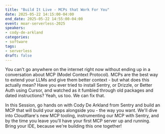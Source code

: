 ```yaml
---
title: "Build It Live - MCPs that Work For You"
date: 2025-05-22 14:15:00-04:00
end_date: 2025-05-22 14:55:00-04:00
event: moar-serverless-2025
speakers:
- cody-de-arkland
categories:
- software
tags:
- serverless
draft: false
---
```


You can't go anywhere on the internet right now without ending up in a conversation about MCP (Model Context Protocol). MCPs are the best way to extend your LLMs and give them better context - but what does this actually mean? Have you ever tried to install Sentry, or Drizzle, or Better Auth using Cursor, and watched as it fumbled through old packages and dated instructions? Yeah, us too. We can fix that.

In this Session, go hands on with Cody De Arkland from Sentry and build an MCP that will build your apps alongside you - the way you want. We'll dive into Cloudflare's new MCP tooling, instrumenting our MCP with Sentry, and by the time you leave you'll have your first MCP server up and running. Bring your IDE, because we're building this one together!